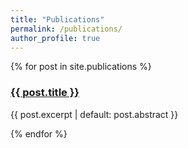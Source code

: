 ```yaml
---
title: "Publications"
permalink: /publications/
author_profile: true
---
```


{% for post in site.publications %}
  <h3><a href="{{ post.url }}">{{ post.title }}</a></h3>
  <p>{{ post.excerpt | default: post.abstract }}</p>
{% endfor %}
